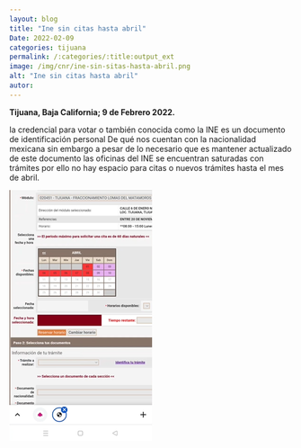 ```yaml
---
layout: blog
title: "Ine sin citas hasta abril"
Date: 2022-02-09
categories: tijuana
permalink: /:categories/:title:output_ext
image: /img/cnr/ine-sin-sitas-hasta-abril.png
alt: "Ine sin citas hasta abril"
autor:
---
```


**Tijuana, Baja California; 9 de Febrero 2022.** 

la credencial para votar o también conocida como la INE es un documento de identificación personal De qué nos cuentan con la nacionalidad mexicana sin embargo a pesar de lo necesario que es mantener actualizado de este documento las oficinas del INE se encuentran saturadas con trámites por ello no hay espacio para citas o nuevos trámites hasta el mes de abril.


<div id="carouselExampleSlidesOnly" class="carousel slide" data-ride="carousel">
  <div class="carousel-inner">
    <div class="carousel-item active">
       <img class="d-block w-100" src="/img/cnr/ine-sin-sitas-hasta-abril.png" loading="lazy"  alt="Ine sin citas hasta abril">
    </div>
  </div>
</div>